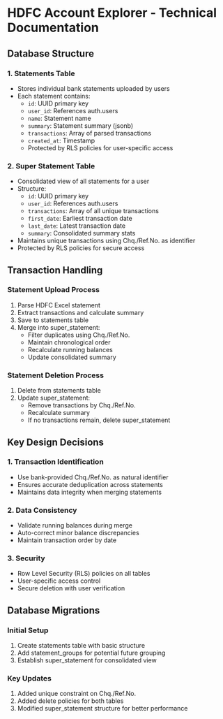 # HDFC Account Explorer - Technical Documentation

## Database Structure

### 1. Statements Table
- Stores individual bank statements uploaded by users
- Each statement contains:
  - `id`: UUID primary key
  - `user_id`: References auth.users
  - `name`: Statement name
  - `summary`: Statement summary (jsonb)
  - `transactions`: Array of parsed transactions
  - `created_at`: Timestamp
  - Protected by RLS policies for user-specific access

### 2. Super Statement Table
- Consolidated view of all statements for a user
- Structure:
  - `id`: UUID primary key
  - `user_id`: References auth.users
  - `transactions`: Array of all unique transactions
  - `first_date`: Earliest transaction date
  - `last_date`: Latest transaction date
  - `summary`: Consolidated summary stats
- Maintains unique transactions using Chq./Ref.No. as identifier
- Protected by RLS policies for secure access

## Transaction Handling

### Statement Upload Process
1. Parse HDFC Excel statement
2. Extract transactions and calculate summary
3. Save to statements table
4. Merge into super_statement:
   - Filter duplicates using Chq./Ref.No.
   - Maintain chronological order
   - Recalculate running balances
   - Update consolidated summary

### Statement Deletion Process
1. Delete from statements table
2. Update super_statement:
   - Remove transactions by Chq./Ref.No.
   - Recalculate summary
   - If no transactions remain, delete super_statement

## Key Design Decisions

### 1. Transaction Identification
- Use bank-provided Chq./Ref.No. as natural identifier
- Ensures accurate deduplication across statements
- Maintains data integrity when merging statements

### 2. Data Consistency
- Validate running balances during merge
- Auto-correct minor balance discrepancies
- Maintain transaction order by date

### 3. Security
- Row Level Security (RLS) policies on all tables
- User-specific access control
- Secure deletion with user verification

## Database Migrations

### Initial Setup
1. Create statements table with basic structure
2. Add statement_groups for potential future grouping
3. Establish super_statement for consolidated view

### Key Updates
1. Added unique constraint on Chq./Ref.No.
2. Added delete policies for both tables
3. Modified super_statement structure for better performance